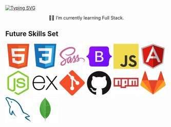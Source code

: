 [![Typing SVG](https://readme-typing-svg.demolab.com?font=Fira+Code&size=30&duration=2000&pause=1000&color=1F6D90&center=true&vCenter=true&width=1200&height=150&lines=Hey+you+%E2%9C%8C%F0%9F%8F%BD;Nice+to+see+you+here+%F0%9F%8F%9A%EF%B8%8F)](https://git.io/typing-svg)

<p align="center">
🧑‍💻 I’m currently learning Full Stack.

## Future Skills Set
</p>

![HTML5](/assets/svg/html.svg)
![CSS3](/assets/svg/css.svg)
![SASS](/assets/svg/sass.svg)
![Bootstrap](/assets/svg/bootstrap.svg)
![JavaScript](/assets/svg/javascript.svg)
![Angular](/assets/svg/angular.svg)
![Node.js](/assets/svg/nodejs.svg)
![Express](/assets/svg/express.svg)
![Git](/assets/svg/git.svg)
![GitHub](/assets/svg/github.svg)
![Npm](/assets/svg/npm.svg)
![GitLab](/assets/svg/gitlab.svg)
![MySQL](/assets/svg/mysql.svg)
![MongoDB](/assets/svg//mongodb.svg)
